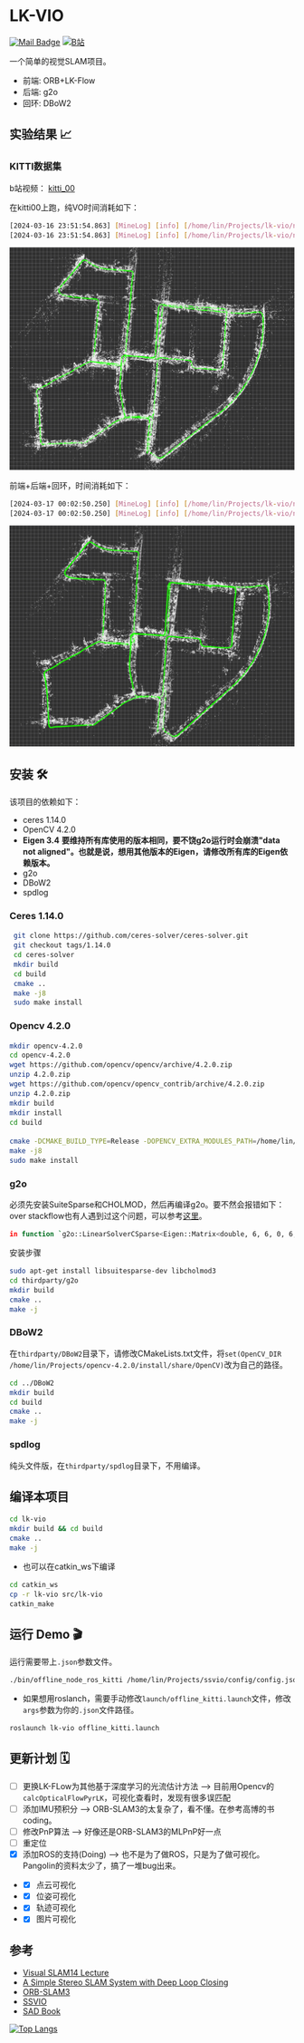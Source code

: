 # LK-VIO

[![Mail Badge](https://img.shields.io/badge/-linzeshi@foxmail.com-c14438?style=flat&logo=Gmail&logoColor=white&link=mailto:linzeshi@foxmail.com)](mailto:linzeshi@foxmail.com)
[![B站](https://img.shields.io/badge/BiLiBiLi-%E5%AD%A6%E4%B9%9C%E9%87%8E-yellow)](https://space.bilibili.com/22863858?spm_id_from=333.788.0.0)

一个简单的视觉SLAM项目。

- 前端: ORB+LK-Flow
- 后端: g2o
- 回环: DBoW2

## 实验结果 📈

### KITTI数据集

b站视频： [kitti_00](https://b23.tv/xFHpiMm)

在kitti00上跑，纯VO时间消耗如下：

```sh
[2024-03-16 23:51:54.863] [MineLog] [info] [/home/lin/Projects/lk-vio/node/offline_kitti_ros_node.cpp:59:59] Has processed 4500 frames.
[2024-03-16 23:51:54.863] [MineLog] [info] [/home/lin/Projects/lk-vio/node/offline_kitti_ros_node.cpp:60:60] Time Comsumed: 18.191437 ms, Average Time Consumed: 14.930101216270316 ms
```

![kitti-00-vo](doc/kitti-00-VO.png)

前端+后端+回环，时间消耗如下：

```sh
[2024-03-17 00:02:50.250] [MineLog] [info] [/home/lin/Projects/lk-vio/node/offline_kitti_ros_node.cpp:59:59] Has processed 4500 frames.
[2024-03-17 00:02:50.250] [MineLog] [info] [/home/lin/Projects/lk-vio/node/offline_kitti_ros_node.cpp:60:60] Time Comsumed: 24.216882 ms, Average Time Consumed: 18.16421585418985 ms
```

![kitti-00-vo+backend+loop](doc/kitti-00-vo(backen+loopclose).png)

## 安装 🛠️

该项目的依赖如下：

- ceres 1.14.0
- OpenCV 4.2.0
- **Eigen 3.4** **要维持所有库使用的版本相同，要不饶g2o运行时会崩溃"data not aligned"。也就是说，想用其他版本的Eigen，请修改所有库的Eigen依赖版本。**
- g2o
- DBoW2
- spdlog

### Ceres 1.14.0

```sh
 git clone https://github.com/ceres-solver/ceres-solver.git
 git checkout tags/1.14.0
 cd ceres-solver
 mkdir build
 cd build
 cmake ..
 make -j8
 sudo make install
```

### Opencv 4.2.0

```sh
mkdir opencv-4.2.0
cd opencv-4.2.0
wget https://github.com/opencv/opencv/archive/4.2.0.zip
unzip 4.2.0.zip
wget https://github.com/opencv/opencv_contrib/archive/4.2.0.zip
unzip 4.2.0.zip
mkdir build
mkdir install
cd build

cmake -DCMAKE_BUILD_TYPE=Release -DOPENCV_EXTRA_MODULES_PATH=/home/lin/Projects/opencv-4.2.0/opencv_contrib-4.2.0/modules  -DCMAKE_INSTALL_PREFIX=/home/lin/Projects/opencv-4.2.0/install -DBUILD_EXAMPLES=OFF ../opencv-4.2.0
make -j8
sudo make install
```

### g2o

必须先安装SuiteSparse和CHOLMOD，然后再编译g2o。要不然会报错如下：
over stackflow也有人遇到过这个问题，可以参考[这里](https://stackoverflow.com/questions/41882235/libg2o-linker-errors-on-os-x)。

```sh
in function `g2o::LinearSolverCSparse<Eigen::Matrix<double, 6, 6, 0, 6, 6> >::solvePattern(g2o::SparseBlockMatrix<Eigen::Matrix<double, -1, -1, 0, -1, -1> >&, std::vector<std::pair<int, int>, std::allocator<std::pair<int, int> > > const&, g2o::SparseBlockMatrix<Eigen::Matrix<double, 6, 6, 0, 6, 6> > const&)':
```

安装步骤

```sh
sudo apt-get install libsuitesparse-dev libcholmod3
cd thirdparty/g2o
mkdir build
cmake ..
make -j
```

### DBoW2

在`thirdparty/DBoW2`目录下，请修改CMakeLists.txt文件，将`set(OpenCV_DIR /home/lin/Projects/opencv-4.2.0/install/share/OpenCV)`改为自己的路径。

```sh
cd ../DBoW2
mkdir build
cd build
cmake ..
make -j
```

### spdlog

纯头文件版，在`thirdparty/spdlog`目录下，不用编译。

## 编译本项目

```sh
cd lk-vio
mkdir build && cd build
cmake ..
make -j
```

- 也可以在catkin_ws下编译

```sh
cd catkin_ws
cp -r lk-vio src/lk-vio
catkin_make
```

## 运行 Demo 🎬

运行需要带上`.json`参数文件。

```sh
./bin/offline_node_ros_kitti /home/lin/Projects/ssvio/config/config.json
```

- 如果想用roslanch，需要手动修改`launch/offline_kitti.launch`文件，修改`args`参数为你的`.json`文件路径。

```sh
roslaunch lk-vio offline_kitti.launch
```

## 更新计划 🗓️

- [ ] 更换LK-FLow为其他基于深度学习的光流估计方法 --> 目前用Opencv的`calcOpticalFlowPyrLK`，可视化查看时，发现有很多误匹配
- [ ] 添加IMU预积分 --> ORB-SLAM3的太复杂了，看不懂。在参考高博的书coding。
- [ ] 修改PnP算法 --> 好像还是ORB-SLAM3的MLPnP好一点
- [ ] 重定位
- [x] 添加ROS的支持(Doing) --> 也不是为了做ROS，只是为了做可视化。Pangolin的资料太少了，搞了一堆bug出来。
- - [x] 点云可视化
- - [x] 位姿可视化
- - [x] 轨迹可视化
- - [x] 图片可视化

## 参考

- [Visual SLAM14 Lecture](https://github.com/gaoxiang12/slambook2)
- [A Simple Stereo SLAM System with Deep Loop Closing](https://github.com/Mingrui-Yu/A-Simple-Stereo-SLAM-System-with-Deep-Loop-Closing)
- [ORB-SLAM3](https://github.com/raulmur/ORB_SLAM3)
- [SSVIO](https://github.com/weihaoysgs/ssvio)
- [SAD Book](https://github.com/gaoxiang12/slam_in_autonomous_driving)

[![Top Langs](https://github-readme-stats.vercel.app/api/top-langs/?username=Nothand0212&hide=javascript,html)](https://github.com/Nothand0212/lk_vio)
